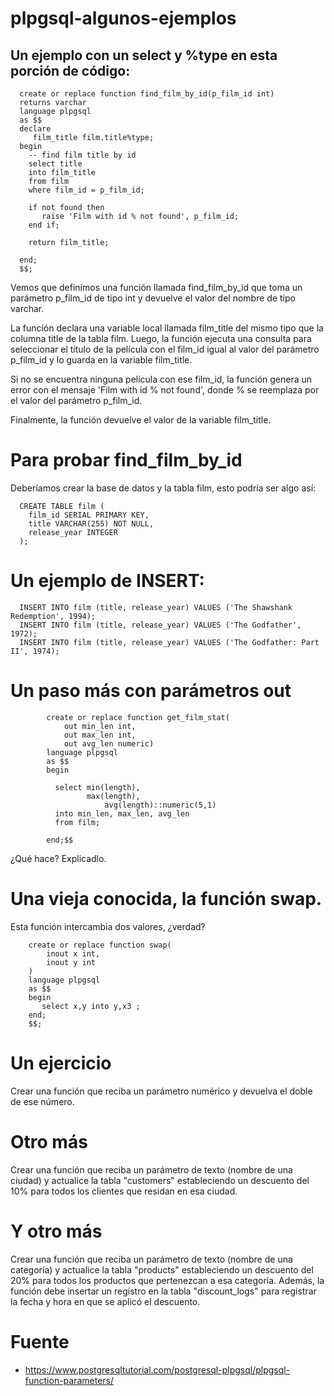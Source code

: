 # plpgsql-algunos-ejemplos

## Un ejemplo con un select y %type en esta porción de código:

      create or replace function find_film_by_id(p_film_id int)
      returns varchar
      language plpgsql
      as $$
      declare
         film_title film.title%type;
      begin
        -- find film title by id
        select title 
        into film_title
        from film
        where film_id = p_film_id;

        if not found then
           raise 'Film with id % not found', p_film_id;
        end if;

        return film_title;

      end;
      $$;

Vemos que definimos una función llamada find_film_by_id que toma un parámetro p_film_id de tipo int y devuelve el valor del nombre de tipo varchar.

La función declara una variable local llamada film_title del mismo tipo que la columna title de la tabla film. Luego, la función ejecuta una consulta para seleccionar el título de la película con el film_id igual al valor del parámetro p_film_id y lo guarda en la variable film_title.

Si no se encuentra ninguna película con ese film_id, la función genera un error con el mensaje 'Film with id % not found', donde % se reemplaza por el valor del parámetro p_film_id.

Finalmente, la función devuelve el valor de la variable film_title.

# Para probar find_film_by_id

Deberíamos crear la base de datos y la tabla film, esto podría ser algo así:

      CREATE TABLE film (
        film_id SERIAL PRIMARY KEY,
        title VARCHAR(255) NOT NULL,
        release_year INTEGER
      );
      
# Un ejemplo de INSERT:
 
      INSERT INTO film (title, release_year) VALUES ('The Shawshank Redemption', 1994);
      INSERT INTO film (title, release_year) VALUES ('The Godfather', 1972);
      INSERT INTO film (title, release_year) VALUES ('The Godfather: Part II', 1974);
      
      
# Un paso más con parámetros out

            create or replace function get_film_stat(
                out min_len int,
                out max_len int,
                out avg_len numeric) 
            language plpgsql
            as $$
            begin

              select min(length),
                     max(length),
                         avg(length)::numeric(5,1)
              into min_len, max_len, avg_len
              from film;

            end;$$

¿Qué hace? Explicadlo.

# Una vieja conocida, la función swap.

Esta función intercambia dos valores, ¿verdad?

		create or replace function swap(
			inout x int,
			inout y int
		) 
		language plpgsql	
		as $$
		begin
		   select x,y into y,x3 ;
		end; 
		$$;

# Un ejercicio

Crear una función que reciba un parámetro numérico y devuelva el doble de ese número.

# Otro más

 Crear una función que reciba un parámetro de texto (nombre de una ciudad) y actualice la tabla "customers" estableciendo un descuento del 10% para todos los clientes que residan en esa ciudad.
 
 # Y otro más
 
 Crear una función que reciba un parámetro de texto (nombre de una categoría) y actualice la tabla "products" estableciendo un descuento del 20% para todos los productos que pertenezcan a esa categoría. Además, la función debe insertar un registro en la tabla "discount_logs" para registrar la fecha y hora en que se aplicó el descuento.

# Fuente

- https://www.postgresqltutorial.com/postgresql-plpgsql/plpgsql-function-parameters/
